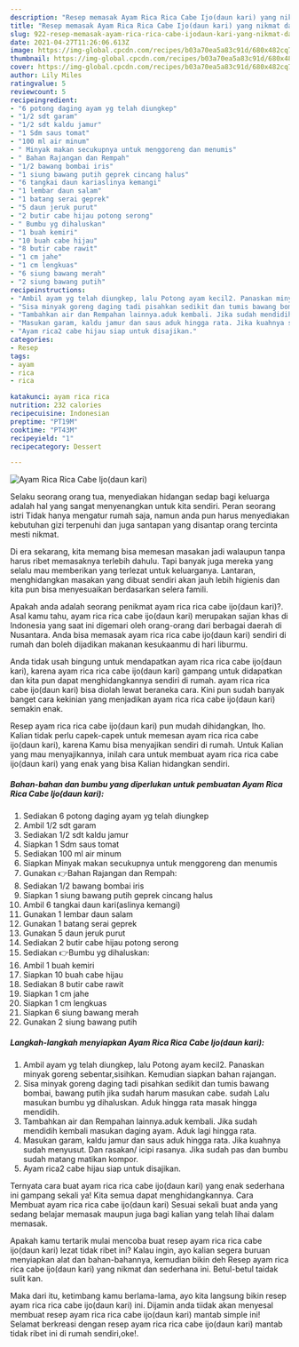 ```yaml
---
description: "Resep memasak Ayam Rica Rica Cabe Ijo(daun kari) yang nikmat dan Mudah Dibuat"
title: "Resep memasak Ayam Rica Rica Cabe Ijo(daun kari) yang nikmat dan Mudah Dibuat"
slug: 922-resep-memasak-ayam-rica-rica-cabe-ijodaun-kari-yang-nikmat-dan-mudah-dibuat
date: 2021-04-27T11:26:06.613Z
image: https://img-global.cpcdn.com/recipes/b03a70ea5a83c91d/680x482cq70/ayam-rica-rica-cabe-ijodaun-kari-foto-resep-utama.jpg
thumbnail: https://img-global.cpcdn.com/recipes/b03a70ea5a83c91d/680x482cq70/ayam-rica-rica-cabe-ijodaun-kari-foto-resep-utama.jpg
cover: https://img-global.cpcdn.com/recipes/b03a70ea5a83c91d/680x482cq70/ayam-rica-rica-cabe-ijodaun-kari-foto-resep-utama.jpg
author: Lily Miles
ratingvalue: 5
reviewcount: 5
recipeingredient:
- "6 potong daging ayam yg telah diungkep"
- "1/2 sdt garam"
- "1/2 sdt kaldu jamur"
- "1 Sdm saus tomat"
- "100 ml air minum"
- " Minyak makan secukupnya untuk menggoreng dan menumis"
- " Bahan Rajangan dan Rempah"
- "1/2 bawang bombai iris"
- "1 siung bawang putih geprek cincang halus"
- "6 tangkai daun kariaslinya kemangi"
- "1 lembar daun salam"
- "1 batang serai geprek"
- "5 daun jeruk purut"
- "2 butir cabe hijau potong serong"
- " Bumbu yg dihaluskan"
- "1 buah kemiri"
- "10 buah cabe hijau"
- "8 butir cabe rawit"
- "1 cm jahe"
- "1 cm lengkuas"
- "6 siung bawang merah"
- "2 siung bawang putih"
recipeinstructions:
- "Ambil ayam yg telah diungkep, lalu Potong ayam kecil2. Panaskan minyak goreng sebentar,sisihkan. Kemudian siapkan bahan rajangan."
- "Sisa minyak goreng daging tadi pisahkan sedikit dan tumis bawang bombai, bawang putih jika sudah harum masukan cabe. sudah Lalu masukan bumbu yg dihaluskan. Aduk hingga rata masak hingga mendidih."
- "Tambahkan air dan Rempahan lainnya.aduk kembali. Jika sudah mendidih kembali masukan daging ayam. Aduk lagi hingga rata."
- "Masukan garam, kaldu jamur dan saus aduk hingga rata. Jika kuahnya sudah menyusut. Dan rasakan/ icipi rasanya. Jika sudah pas dan bumbu sudah matang matikan kompor."
- "Ayam rica2 cabe hijau siap untuk disajikan."
categories:
- Resep
tags:
- ayam
- rica
- rica

katakunci: ayam rica rica 
nutrition: 232 calories
recipecuisine: Indonesian
preptime: "PT19M"
cooktime: "PT43M"
recipeyield: "1"
recipecategory: Dessert

---
```



![Ayam Rica Rica Cabe Ijo(daun kari)](https://img-global.cpcdn.com/recipes/b03a70ea5a83c91d/680x482cq70/ayam-rica-rica-cabe-ijodaun-kari-foto-resep-utama.jpg)

Selaku seorang orang tua, menyediakan hidangan sedap bagi keluarga adalah hal yang sangat menyenangkan untuk kita sendiri. Peran seorang istri Tidak hanya mengatur rumah saja, namun anda pun harus menyediakan kebutuhan gizi terpenuhi dan juga santapan yang disantap orang tercinta mesti nikmat.

Di era  sekarang, kita memang bisa memesan masakan jadi walaupun tanpa harus ribet memasaknya terlebih dahulu. Tapi banyak juga mereka yang selalu mau memberikan yang terlezat untuk keluarganya. Lantaran, menghidangkan masakan yang dibuat sendiri akan jauh lebih higienis dan kita pun bisa menyesuaikan berdasarkan selera famili. 



Apakah anda adalah seorang penikmat ayam rica rica cabe ijo(daun kari)?. Asal kamu tahu, ayam rica rica cabe ijo(daun kari) merupakan sajian khas di Indonesia yang saat ini digemari oleh orang-orang dari berbagai daerah di Nusantara. Anda bisa memasak ayam rica rica cabe ijo(daun kari) sendiri di rumah dan boleh dijadikan makanan kesukaanmu di hari liburmu.

Anda tidak usah bingung untuk mendapatkan ayam rica rica cabe ijo(daun kari), karena ayam rica rica cabe ijo(daun kari) gampang untuk didapatkan dan kita pun dapat menghidangkannya sendiri di rumah. ayam rica rica cabe ijo(daun kari) bisa diolah lewat beraneka cara. Kini pun sudah banyak banget cara kekinian yang menjadikan ayam rica rica cabe ijo(daun kari) semakin enak.

Resep ayam rica rica cabe ijo(daun kari) pun mudah dihidangkan, lho. Kalian tidak perlu capek-capek untuk memesan ayam rica rica cabe ijo(daun kari), karena Kamu bisa menyajikan sendiri di rumah. Untuk Kalian yang mau menyajikannya, inilah cara untuk membuat ayam rica rica cabe ijo(daun kari) yang enak yang bisa Kalian hidangkan sendiri.

<!--inarticleads1-->

##### Bahan-bahan dan bumbu yang diperlukan untuk pembuatan Ayam Rica Rica Cabe Ijo(daun kari):

1. Sediakan 6 potong daging ayam yg telah diungkep
1. Ambil 1/2 sdt garam
1. Sediakan 1/2 sdt kaldu jamur
1. Siapkan 1 Sdm saus tomat
1. Sediakan 100 ml air minum
1. Siapkan  Minyak makan secukupnya untuk menggoreng dan menumis
1. Gunakan  👉Bahan Rajangan dan Rempah:
1. Sediakan 1/2 bawang bombai iris
1. Siapkan 1 siung bawang putih geprek cincang halus
1. Ambil 6 tangkai daun kari(aslinya kemangi)
1. Gunakan 1 lembar daun salam
1. Gunakan 1 batang serai geprek
1. Gunakan 5 daun jeruk purut
1. Sediakan 2 butir cabe hijau potong serong
1. Sediakan  👉Bumbu yg dihaluskan:
1. Ambil 1 buah kemiri
1. Siapkan 10 buah cabe hijau
1. Sediakan 8 butir cabe rawit
1. Siapkan 1 cm jahe
1. Siapkan 1 cm lengkuas
1. Siapkan 6 siung bawang merah
1. Gunakan 2 siung bawang putih




<!--inarticleads2-->

##### Langkah-langkah menyiapkan Ayam Rica Rica Cabe Ijo(daun kari):

1. Ambil ayam yg telah diungkep, lalu Potong ayam kecil2. Panaskan minyak goreng sebentar,sisihkan. Kemudian siapkan bahan rajangan.
1. Sisa minyak goreng daging tadi pisahkan sedikit dan tumis bawang bombai, bawang putih jika sudah harum masukan cabe. sudah Lalu masukan bumbu yg dihaluskan. Aduk hingga rata masak hingga mendidih.
1. Tambahkan air dan Rempahan lainnya.aduk kembali. Jika sudah mendidih kembali masukan daging ayam. Aduk lagi hingga rata.
1. Masukan garam, kaldu jamur dan saus aduk hingga rata. Jika kuahnya sudah menyusut. Dan rasakan/ icipi rasanya. Jika sudah pas dan bumbu sudah matang matikan kompor.
1. Ayam rica2 cabe hijau siap untuk disajikan.




Ternyata cara buat ayam rica rica cabe ijo(daun kari) yang enak sederhana ini gampang sekali ya! Kita semua dapat menghidangkannya. Cara Membuat ayam rica rica cabe ijo(daun kari) Sesuai sekali buat anda yang sedang belajar memasak maupun juga bagi kalian yang telah lihai dalam memasak.

Apakah kamu tertarik mulai mencoba buat resep ayam rica rica cabe ijo(daun kari) lezat tidak ribet ini? Kalau ingin, ayo kalian segera buruan menyiapkan alat dan bahan-bahannya, kemudian bikin deh Resep ayam rica rica cabe ijo(daun kari) yang nikmat dan sederhana ini. Betul-betul taidak sulit kan. 

Maka dari itu, ketimbang kamu berlama-lama, ayo kita langsung bikin resep ayam rica rica cabe ijo(daun kari) ini. Dijamin anda tiidak akan menyesal membuat resep ayam rica rica cabe ijo(daun kari) mantab simple ini! Selamat berkreasi dengan resep ayam rica rica cabe ijo(daun kari) mantab tidak ribet ini di rumah sendiri,oke!.

